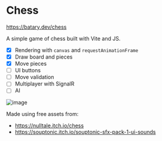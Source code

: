 # Chess

https://batary.dev/chess

A simple game of chess built with Vite and JS.

- [x] Rendering with `canvas` and `requestAnimationFrame`
- [x] Draw board and pieces
- [x] Move pieces
- [ ] UI buttons
- [ ] Move validation
- [ ] Multiplayer with SignalR
- [ ] AI

![image](https://user-images.githubusercontent.com/5178445/236351116-88980751-c6fd-4aa5-8604-836f5c2a9cce.png)

Made using free assets from:

* https://nulltale.itch.io/chess
* https://souptonic.itch.io/souptonic-sfx-pack-1-ui-sounds
